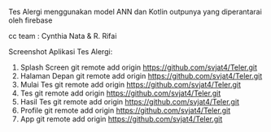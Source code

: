Tes Alergi menggunakan model ANN dan Kotlin outpunya yang diperantarai oleh firebase

cc team : Cynthia Nata & R. Rifai

Screenshot Aplikasi Tes Alergi:

1. Splash Screen
git remote add origin https://github.com/svjat4/Teler.git
2. Halaman Depan 
git remote add origin https://github.com/svjat4/Teler.git
3. Mulai Tes 
git remote add origin https://github.com/svjat4/Teler.git
4. Tes
git remote add origin https://github.com/svjat4/Teler.git
5. Hasil Tes
git remote add origin https://github.com/svjat4/Teler.git
6. Profile
git remote add origin https://github.com/svjat4/Teler.git
7. App
git remote add origin https://github.com/svjat4/Teler.git
